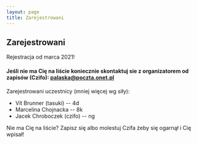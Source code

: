 ```yaml
---
layout: page
title: Zarejestrowani
---
```


## Zarejestrowani

Rejestracja od marca 2021!

#### Jeśli nie ma Cię na liście koniecznie skontaktuj sie z organizatorem od zapisów (Czifo): palaska@poczta.onet.pl

Zarejestrowani uczestnicy (mniej więcej wg siły):

- Vít Brunner (tasuki) -- 4d
- Marcelina Chojnacka -- 8k
- Jacek Chroboczek (czifo) -- ng


Nie ma Cię na liście?  Zapisz się albo molestuj Czifa żeby się ogarnął i Cię wpisał!
